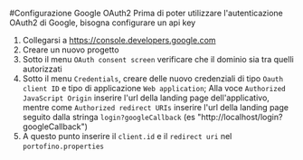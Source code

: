 #Configurazione Google OAuth2
Prima di poter utilizzare l'autenticazione OAuth2 di Google, bisogna configurare un api key

1. Collegarsi a https://console.developers.google.com
1. Creare un nuovo progetto
1. Sotto il menu `OAuth consent screen` verificare che il dominio sia tra quelli autorizzati
1. Sotto il menu `Credentials`, creare delle nuovo credenziali di tipo `Oauth client ID` e tipo di applicazione `Web application`;
 Alla voce `Authorized JavaScript Origin` inserire l'url della landing page dell'applicativo, mentre come `Authorized redirect URIs` inserire l'url della landing page seguito dalla stringa `login?googleCallback` (es "http://localhost/login?googleCallback")
1. A questo punto inserire il `client.id` e il `redirect uri` nel `portofino.properties`
